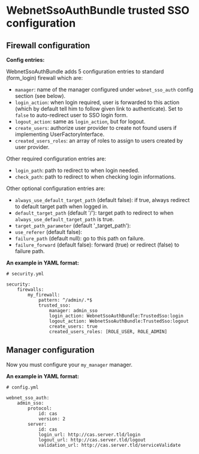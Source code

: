 WebnetSsoAuthBundle trusted SSO configuration
===============================================


Firewall configuration
----------------------


**Config entries:**

WebnetSsoAuthBundle adds 5 configuration entries to standard (form_login) firewall which are:

-   `manager`: name of the manager configured under `webnet_sso_auth` config section (see below).
-   `login_action`: when login required, user is forwarded to this action (which by default tell him to
    follow given link to authenticate). Set to `false` to auto-redirect user to SSO login form.
-   `logout_action`: same as `login_action`, but for logout.
-   `create_users`: authorize user provider to create not found users if implementing UserFactoryInterface.
-   `created_users_roles`: an array of roles to assign to users created by user provider.

Other required configuration entries are:

-   `login_path`: path to redirect to when login needed.
-   `check_path`: path to redirect to when checking login informations.

Other optional configuration entries are:

-   `always_use_default_target_path` (default false): if true, always redirect to default target path when logged in.
-   `default_target_path` (default '/'): target path to redirect to when `always_use_default_target_path` is true.
-   `target_path_parameter` (default '_target_path'):
-   `use_referer` (default false):
-   `failure_path` (default null): go to this path on failure.
-   `failure_forward` (default false): forward (true) or redirect (false) to failure path.


**An example in YAML format:**

    # security.yml

    security:
        firewalls:
            my_firewall:
                pattern: ^/admin/.*$
                trusted_sso:
                    manager: admin_sso
                    login_action: WebnetSsoAuthBundle:TrustedSso:login
                    logout_action: WebnetSsoAuthBundle:TrustedSso:logout
                    create_users: true
                    created_users_roles: [ROLE_USER, ROLE_ADMIN]


Manager configuration
---------------------


Now you must configure your `my_manager` manager.


**An example in YAML format:**

    # config.yml

    webnet_sso_auth:
        admin_sso:
            protocol:
                id: cas
                version: 2
            server:
                id: cas
                login_url: http://cas.server.tld/login
                logout_url: http://cas.server.tld/logout
                validation_url: http://cas.server.tld/serviceValidate
